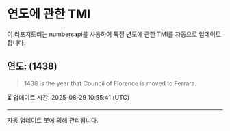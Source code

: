 
# 연도에 관한 TMI

이 리포지토리는 numbersapi를 사용하여 특정 년도에 관한 TMI를 자동으로 업데이트합니다.

## 연도: (1438)
> 1438 is the year that Council of Florence is moved to Ferrara.

⏳ 업데이트 시간: 2025-08-29 10:55:41 (UTC)

---
자동 업데이트 봇에 의해 관리됩니다.
